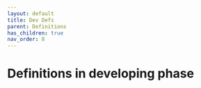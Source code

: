 ```yaml
---
layout: default
title: Dev Defs
parent: Definitions
has_children: true
nav_order: 8
---
```


# Definitions in developing phase

